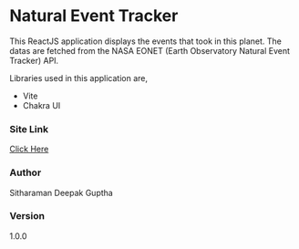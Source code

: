 # Natural Event Tracker

This ReactJS application displays the events that took in this planet. The datas are fetched from the NASA EONET (Earth Observatory Natural Event Tracker) API.

Libraries used in this application are,

- Vite
- Chakra UI

### Site Link

[Click Here](https://natural-event-tracker-xi.vercel.app/)

### Author

Sitharaman Deepak Guptha

### Version

1.0.0
